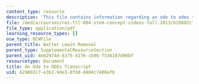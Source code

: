 ```yaml
---
content_type: resource
description: 'This file contains information regarding an ode to odes transcript. '
file: /media/courses/res-tll-004-stem-concept-videos-fall-2013/629802c7e3b19de30fdd6804c7406afb_MITRES_TLL-004F13_AnOdeTo.pdf
file_type: application/pdf
learning_resource_types: []
ocw_type: OCWFile
parent_title: Walter Lewin Removal
parent_type: SupplementalResourceSection
parent_uid: 4e02974d-6375-4176-cb96-f536107d96bf
resourcetype: Document
title: An Ode to ODEs Transcript
uid: 629802c7-e3b1-9de3-0fdd-6804c7406afb
---
```

